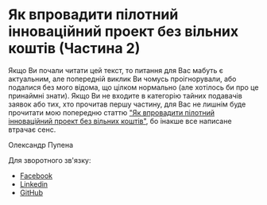 # Як впровадити пілотний інноваційний проект без вільних коштів (Частина 2)

Якщо Ви почали читати цей текст, то питання для Вас мабуть є актуальним, але попередній виклик Ви чомусь проігнорували, або подалися без мого відома, що цілком нормально (але хотілось би про це принаймні знати). Якщо Ви не входите в категорію тайних подавачів заявок або тих, хто прочитав першу частину, для Вас не лишнім буде прочитати мою попередню статтю ["Як впровадити пілотний інноваційний проект без вільних коштів"](smart4all/article.md), бо інакше все написане втрачає сенс. 



Олександр Пупена 

Для зворотного зв'язку:

- [Facebook](https://www.facebook.com/fieldbusbook/posts/pfbid033iAyMfywNHC1twMfEJto2kG7obrydYzYifKjXZ3L2ygUiUE36dPVwziJBVD4h6Vdl)
- [Linkedin](https://www.linkedin.com/feed/update/urn:li:activity:6979904801249603584/)
- [GitHub](https://github.com/pupenasan/grants/issues/1)